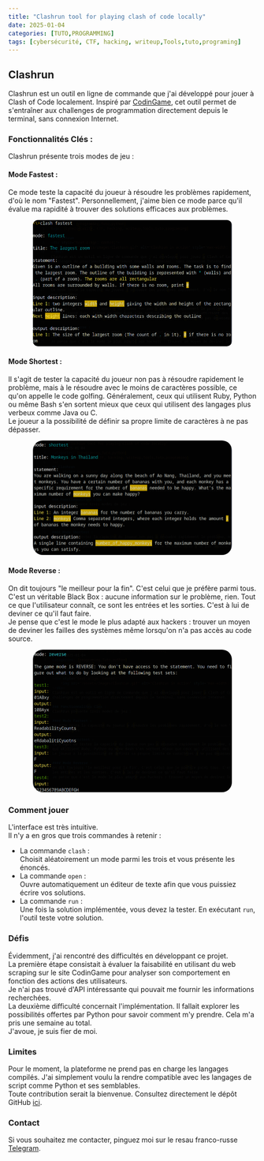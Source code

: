 ```yaml
---
title: "Clashrun tool for playing clash of code locally"
date: 2025-01-04
categories: [TUTO,PROGRAMMING]
tags: [cybersécurité, CTF, hacking, writeup,Tools,tuto,programing]
---
```

## Clashrun  

Clashrun est un outil en ligne de commande que j'ai développé pour jouer à Clash of Code localement. Inspiré par [CodinGame](https://www.codingame.com/start/), cet outil permet de s'entraîner aux challenges de programmation directement depuis le terminal, sans connexion Internet.

### Fonctionnalités Clés :  
Clashrun présente trois modes de jeu :

#### Mode Fastest :  
Ce mode teste la capacité du joueur à résoudre les problèmes rapidement, d'où le nom "Fastest". Personnellement, j'aime bien ce mode parce qu'il évalue ma rapidité à trouver des solutions efficaces aux problèmes.

<div style="text-align: center;">
    <img src="/assets/Images/fastest.png" alt="Clashrun in action" style="max-width: 80%; border-radius: 10px;">
</div>

#### Mode Shortest :  
Il s'agit de tester la capacité du joueur non pas à résoudre rapidement le problème, mais à le résoudre avec le moins de caractères possible, ce qu'on appelle le code golfing. Généralement, ceux qui utilisent Ruby, Python ou même Bash s'en sortent mieux que ceux qui utilisent des langages plus verbeux comme Java ou C.  
Le joueur a la possibilité de définir sa propre limite de caractères à ne pas dépasser.

<div style="text-align: center;">
    <img src="/assets/Images/shortest.png" alt="Clashrun in action" style="max-width: 80%; border-radius: 20px;">
</div>

#### Mode Reverse :  
On dit toujours "le meilleur pour la fin". C'est celui que je préfère parmi tous. C'est un véritable Black Box : aucune information sur le problème, rien. Tout ce que l'utilisateur connaît, ce sont les entrées et les sorties. C'est à lui de deviner ce qu'il faut faire.  
Je pense que c'est le mode le plus adapté aux hackers : trouver un moyen de deviner les failles des systèmes même lorsqu'on n'a pas accès au code source.

<div style="text-align: center;">
    <img src="/assets/Images/reverse.png" alt="Clashrun in action" style="max-width: 80%; border-radius: 20px;">
</div>

### Comment jouer  
L'interface est très intuitive.  
Il n'y a en gros que trois commandes à retenir :  
- La commande `clash` :  
Choisit aléatoirement un mode parmi les trois et vous présente les énoncés.  
- La commande `open` :  
Ouvre automatiquement un éditeur de texte afin que vous puissiez écrire vos solutions.  
- La commande `run` :  
Une fois la solution implémentée, vous devez la tester. En exécutant `run`, l'outil teste votre solution.  

### Défis  
Évidemment, j'ai rencontré des difficultés en développant ce projet.  
La première étape consistait à évaluer la faisabilité en utilisant du web scraping sur le site CodinGame pour analyser son comportement en fonction des actions des utilisateurs.  
Je n'ai pas trouvé d'API intéressante qui pouvait me fournir les informations recherchées.  
La deuxième difficulté concernait l'implémentation. Il fallait explorer les possibilités offertes par Python pour savoir comment m'y prendre. Cela m'a pris une semaine au total.  
J'avoue, je suis fier de moi.  

### Limites  
Pour le moment, la plateforme ne prend pas en charge les langages compilés. J'ai simplement voulu la rendre compatible avec les langages de script comme Python et ses semblables.  
Toute contribution serait la bienvenue. Consultez directement le dépôt GitHub [ici](https://github.com/Scriptmagum/ClashRun/tree/main).  

### Contact  
Si vous souhaitez me contacter, pinguez moi sur le resau franco-russe [Telegram](https://t.me/Mtrcraft).  
